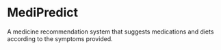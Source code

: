 # MediPredict
A medicine recommendation system that suggests medications and diets according to the symptoms provided.

